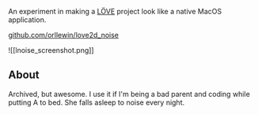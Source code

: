 An experiment in making a [LÖVE](https://love2d.org/) project look like a native MacOS application.

[github.com/orllewin/love2d_noise](https://github.com/orllewin/love2d_noise)

![[lnoise_screenshot.png]]

## About

Archived, but awesome. I use it if I'm being a bad parent and coding while putting A to bed. She falls asleep to noise every night.